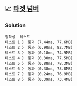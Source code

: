 ## 📈 [타겟 넘버](https://school.programmers.co.kr/learn/courses/30/lessons/43165?language=java)

### Solution

```text
정확성  테스트
테스트 1 〉	통과 (7.44ms, 77.6MB)
테스트 2 〉	통과 (6.90ms, 82.7MB)
테스트 3 〉	통과 (0.18ms, 74.9MB)
테스트 4 〉	통과 (0.30ms, 77.5MB)
테스트 5 〉	통과 (0.88ms, 78.3MB)
테스트 6 〉	통과 (0.38ms, 73.8MB)
테스트 7 〉	통과 (0.24ms, 76.9MB)
테스트 8 〉	통과 (0.39ms, 73.4MB)
```